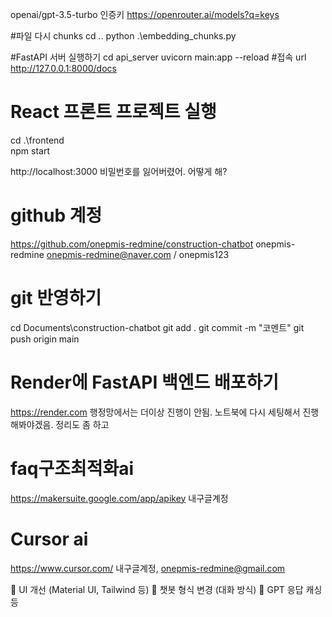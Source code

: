 openai/gpt-3.5-turbo 인증키
https://openrouter.ai/models?q=keys


#파일 다시 chunks
cd ..
python .\embedding_chunks.py

#FastAPI 서버 실행하기
cd api_server 
uvicorn main:app --reload
#접속 url
http://127.0.0.1:8000/docs


# React 프론트 프로젝트 실행
cd .\frontend\
npm start

http://localhost:3000
비밀번호를 잃어버렸어. 어떻게 해?



# github 계정
https://github.com/onepmis-redmine/construction-chatbot
onepmis-redmine
onepmis-redmine@naver.com / onepmis123
# git 반영하기
cd Documents\construction-chatbot
git add .
git commit -m "코멘트"
git push origin main


# Render에 FastAPI 백엔드 배포하기
https://render.com 
행정망에서는 더이상 진행이 안됨. 
노트북에 다시 세팅해서 진행해봐야겠음. 정리도 좀 하고



# faq구조최적화ai
https://makersuite.google.com/app/apikey
내구글계정

# Cursor ai
https://www.cursor.com/
내구글계정, onepmis-redmine@gmail.com




🧪 UI 개선 (Material UI, Tailwind 등)
💬 챗봇 형식 변경 (대화 방식)
🔁 GPT 응답 캐싱 등
